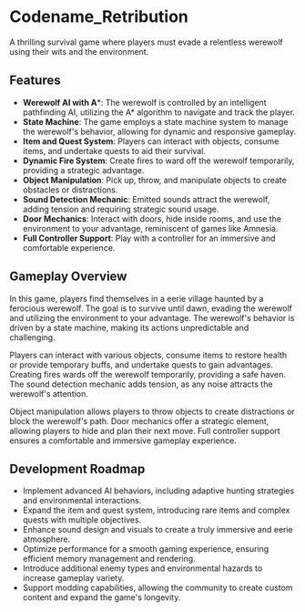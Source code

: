 # Codename_Retribution

A thrilling survival game where players must evade a relentless werewolf using their wits and the environment.

## Features

- **Werewolf AI with A***: The werewolf is controlled by an intelligent pathfinding AI, utilizing the A* algorithm to navigate and track the player.
- **State Machine**: The game employs a state machine system to manage the werewolf's behavior, allowing for dynamic and responsive gameplay.
- **Item and Quest System**: Players can interact with objects, consume items, and undertake quests to aid their survival.
- **Dynamic Fire System**: Create fires to ward off the werewolf temporarily, providing a strategic advantage.
- **Object Manipulation**: Pick up, throw, and manipulate objects to create obstacles or distractions.
- **Sound Detection Mechanic**: Emitted sounds attract the werewolf, adding tension and requiring strategic sound usage.
- **Door Mechanics**: Interact with doors, hide inside rooms, and use the environment to your advantage, reminiscent of games like Amnesia.
- **Full Controller Support**: Play with a controller for an immersive and comfortable experience.

## Gameplay Overview

In this game, players find themselves in a eerie village haunted by a ferocious werewolf. The goal is to survive until dawn, evading the werewolf and utilizing the environment to your advantage. The werewolf's behavior is driven by a state machine, making its actions unpredictable and challenging.

Players can interact with various objects, consume items to restore health or provide temporary buffs, and undertake quests to gain advantages. Creating fires wards off the werewolf temporarily, providing a safe haven. The sound detection mechanic adds tension, as any noise attracts the werewolf's attention.

Object manipulation allows players to throw objects to create distractions or block the werewolf's path. Door mechanics offer a strategic element, allowing players to hide and plan their next move. Full controller support ensures a comfortable and immersive gameplay experience.

## Development Roadmap

- Implement advanced AI behaviors, including adaptive hunting strategies and environmental interactions.
- Expand the item and quest system, introducing rare items and complex quests with multiple objectives.
- Enhance sound design and visuals to create a truly immersive and eerie atmosphere.
- Optimize performance for a smooth gaming experience, ensuring efficient memory management and rendering.
- Introduce additional enemy types and environmental hazards to increase gameplay variety.
- Support modding capabilities, allowing the community to create custom content and expand the game's longevity.

